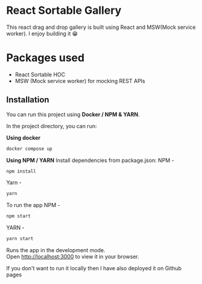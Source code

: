 # React Sortable Gallery

This react drag and drop gallery is built using React and MSW(Mock service worker).
I enjoy building it 😁

# Packages used
- React Sortable HOC
- MSW (Mock service worker) for mocking REST APIs

## Installation
You can run this project using **Docker / NPM & YARN**.

In the project directory, you can run: 

**Using docker**

``` bash
docker compose up
```

**Using NPM / YARN**
Install dependencies from package.json:
NPM - 
``` bash
npm install
```
Yarn - 
``` bash 
yarn
```


To run the app
NPM - 
``` bash
npm start
```
YARN - 
``` bash
yarn start 
```


Runs the app in the development mode.\
Open [http://localhost:3000](http://localhost:3000) to view it in your browser.


If you don't want to run it locally then I have also deployed it on Github pages